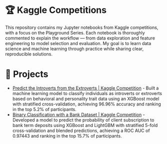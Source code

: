 # 🏆 Kaggle Competitions

This repository contains my Jupyter notebooks from Kaggle competitions, with a focus on the Playground Series.
Each notebook is thoroughly commented to explain the workflow — from data exploration and feature engineering to model selection and evaluation.
My goal is to learn data science and machine learning through practice while sharing clear, reproducible solutions.

# 🎯 Projects
- [Predict the Introverts from the Extroverts | Kaggle Competition](https://github.com/oriolraventost/Kaggle-Competitions/blob/main/predict-the-introverts-from-the-extroverts.ipynb) - Built a machine learning model to classify individuals as introverts or extroverts based on behavioral and personality trait data using an XGBoost model with stratified cross-validation, achieving 96.96% accuracy and ranking in the top 5.2% of participants.
- [Binary Classification with a Bank Dataset | Kaggle Competition](https://github.com/oriolraventost/Kaggle-Competitions/blob/main/binary-classification-with-a-bank-dataset.ipynb) - Developed a model to predict the probability of client subscription to bank term deposits using XGBoost and LightGBM with stratified 5-fold cross-validation and blended predictions, achieving a ROC AUC of 0.97443 and ranking in the top 15.7% of participants.
